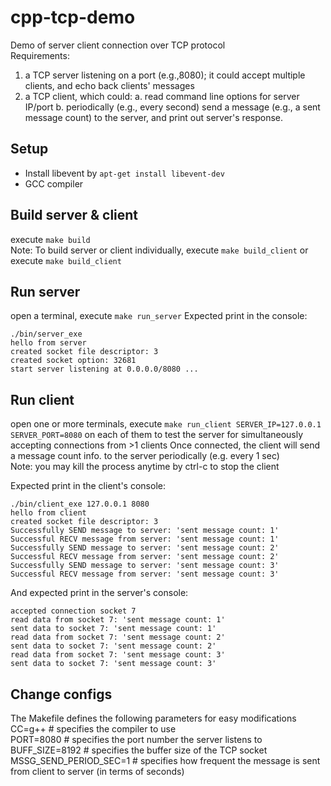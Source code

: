 # cpp-tcp-demo

Demo of server client connection over TCP protocol  
Requirements:  
1. a TCP server listening on a port (e.g.,8080); it could accept multiple clients, and echo back clients' messages 
2. a TCP client, which could: 
a. read command line options for server IP/port 
b. periodically (e.g., every second) send a message (e.g., a sent message count) to the server, and print out server's response.  

## Setup
- Install libevent by `apt-get install libevent-dev`
- GCC compiler

## Build server & client
execute `make build`  
Note: To build server or client individually, execute `make build_client` or execute `make build_client`  

## Run server
open a terminal, execute `make run_server`
Expected print in the console: 
```
./bin/server_exe
hello from server
created socket file descriptor: 3
created socket option: 32681
start server listening at 0.0.0.0/8080 ...
```

## Run client
open one or more terminals, execute `make run_client SERVER_IP=127.0.0.1 SERVER_PORT=8080` on each of them to test the server for simultaneously accepting connections from >1 clients 
Once connected, the client will send a message count info. to the server periodically (e.g. every 1 sec)  
Note: you may kill the process anytime by ctrl-c to stop the client  

Expected print in the client's console: 
```
./bin/client_exe 127.0.0.1 8080
hello from client
created socket file descriptor: 3
Successfully SEND message to server: 'sent message count: 1'
Successful RECV message from server: 'sent message count: 1'
Successfully SEND message to server: 'sent message count: 2'
Successful RECV message from server: 'sent message count: 2'
Successfully SEND message to server: 'sent message count: 3'
Successful RECV message from server: 'sent message count: 3'
```

And expected print in the server's console:  
```
accepted connection socket 7
read data from socket 7: 'sent message count: 1'
sent data to socket 7: 'sent message count: 1'
read data from socket 7: 'sent message count: 2'
sent data to socket 7: 'sent message count: 2'
read data from socket 7: 'sent message count: 3'
sent data to socket 7: 'sent message count: 3'
```

## Change configs  
The Makefile defines the following parameters for easy modifications
CC=g++ # specifies the compiler to use  
PORT=8080 # specifies the port number the server listens to  
BUFF_SIZE=8192 # specifies the buffer size of the TCP socket  
MSSG_SEND_PERIOD_SEC=1 # specifies how frequent the message is sent from client to server (in terms of seconds)  
